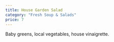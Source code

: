 ```yaml
---
title: House Garden Salad
category: "Fresh Soup & Salads"
price: 7
---
```

Baby greens, local vegetables, house vinaigrette.